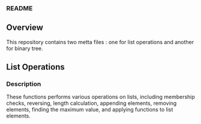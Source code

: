 ### README

## Overview

This repository contains two metta files : one for list operations and another for binary tree.

## List Operations

### Description

These functions performs various operations on lists, including membership checks, reversing, length calculation, appending elements, removing elements, finding the maximum value, and applying functions to list elements.

